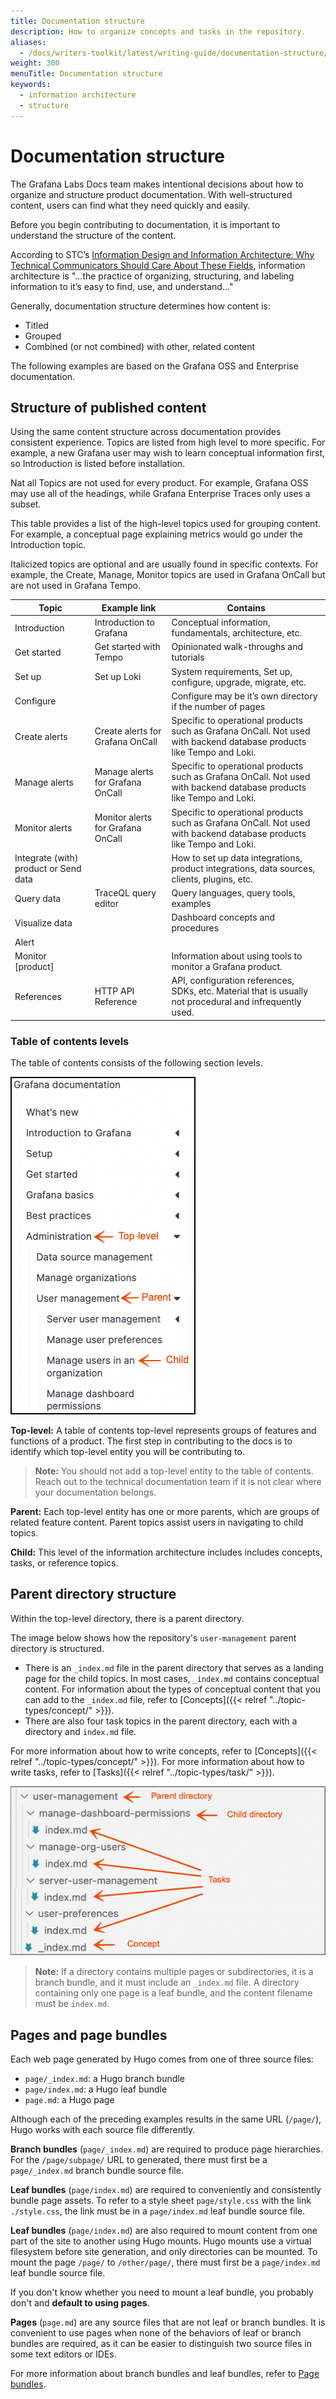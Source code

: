```yaml
---
title: Documentation structure
description: How to organize concepts and tasks in the repository.
aliases:
  - /docs/writers-toolkit/latest/writing-guide/documentation-structure/
weight: 300
menuTitle: Documentation structure
keywords:
  - information architecture
  - structure
---
```


# Documentation structure

The Grafana Labs Docs team makes intentional decisions about how to organize and structure product documentation. With well-structured content, users can find what they need quickly and easily.

Before you begin contributing to documentation, it is important to understand the structure of the content.

According to STC’s [Information Design and Information Architecture: Why Technical Communicators Should Care About These Fields](https://www.stc.org/intercom/2022/05/information-design-and-information-architecture-why-technical-communicators-should-care-about-these-fields/),
information architecture is "...the practice of organizing, structuring, and labeling information to it’s easy to find, use, and understand..."

Generally, documentation structure determines how content is:

- Titled
- Grouped
- Combined (or not combined) with other, related content

The following examples are based on the Grafana OSS and Enterprise documentation.

## Structure of published content

Using the same content structure across documentation provides consistent experience. Topics are listed from high level to more specific. For example, a new Grafana user may wish to learn conceptual information first, so Introduction is listed before installation.

Nat all Topics are not used for every product. For example, Grafana OSS may use all of the headings, while Grafana Enterprise Traces only uses a subset.

This table provides a list of the high-level topics used for grouping content. For example, a conceptual page explaining metrics would go under the Introduction topic.

Italicized topics are optional and are usually found in specific contexts. For example, the Create, Manage, Monitor topics are used in Grafana OnCall but are not used in Grafana Tempo.

| Topic | Example link | Contains |
| --- | --- | --- |
| Introduction | Introduction to Grafana | Conceptual information, fundamentals, architecture, etc. |
| Get started | Get started with Tempo | Opinionated walk-throughs and tutorials |
| Set up | Set up Loki | System requirements, Set up, configure, upgrade, migrate, etc. |
| Configure |  | Configure may be it’s own directory if the number of pages |
| Create alerts | Create alerts for Grafana OnCall | Specific to operational products such as Grafana OnCall. Not used with backend database products like Tempo and Loki. |
| Manage alerts | Manage alerts for Grafana OnCall | Specific to operational products such as Grafana OnCall. Not used with backend database products like Tempo and Loki. |
| Monitor alerts | Monitor alerts for Grafana OnCall | Specific to operational products such as Grafana OnCall. Not used with backend database products like Tempo and Loki. |
| Integrate (with) product or Send data |  | How to set up data integrations, product integrations, data sources, clients, plugins, etc. |
| Query data | TraceQL query editor | Query languages, query tools, examples |
| Visualize data |  | Dashboard concepts and procedures |
| Alert |  |  |
| Monitor [product] |  | Information about using tools to monitor a Grafana product. |
| References | HTTP API Reference | API, configuration references, SDKs, etc. Material that is usually not procedural and infrequently used. |



### Table of contents levels

The table of contents consists of the following section levels.

![Grafana table of contents](grafana-toc.png)

**Top-level:** A table of contents top-level represents groups of features and functions of a product. The first step in contributing to the docs is to identify which top-level entity you will be contributing to.

> **Note:** You should not add a top-level entity to the table of contents. Reach out to the technical documentation team if it is not clear where your documentation belongs.

**Parent:** Each top-level entity has one or more parents, which are groups of related feature content. Parent topics assist users in navigating to child topics.

**Child:** This level of the information architecture includes includes concepts, tasks, or reference topics.

## Parent directory structure

Within the top-level directory, there is a parent directory.

The image below shows how the repository's `user-management` parent directory is structured.

- There is an `_index.md` file in the parent directory that serves as a landing page for the child topics. In most cases, `_index.md` contains conceptual content. For information about the types of conceptual content that you can add to the `_index.md` file, refer to [Concepts]({{< relref "../topic-types/concept/" >}}).
- There are also four task topics in the parent directory, each with a directory and `index.md` file.

For more information about how to write concepts, refer to [Concepts]({{< relref "../topic-types/concept/" >}}).
For more information about how to write tasks, refer to [Tasks]({{< relref "../topic-types/task/" >}}).

![Parent directory structure](parent-directory.png)

> **Note:** If a directory contains multiple pages or subdirectories, it is a branch bundle, and it must include an `_index.md` file. A directory containing only one page is a leaf bundle, and the content filename must be `index.md`.

## Pages and page bundles

Each web page generated by Hugo comes from one of three source files:
- `page/_index.md`: a Hugo branch bundle
- `page/index.md`: a Hugo leaf bundle
- `page.md`: a Hugo page

Although each of the preceding examples results in the same URL (`/page/`), Hugo works with each source file differently.

**Branch bundles** (`page/_index.md`) are required to produce page hierarchies.
For the `/page/subpage/` URL to generated, there must first be a `page/_index.md` branch bundle source file.

**Leaf bundles** (`page/index.md`) are required to conveniently and consistently bundle page assets.
To refer to a style sheet `page/style.css` with the link `./style.css`, the link must be in a `page/index.md` leaf bundle source file.

**Leaf bundles** (`page/index.md`) are also required to mount content from one part of the site to another using Hugo mounts.
Hugo mounts use a virtual filesystem before site generation, and only directories can be mounted.
To mount the page `/page/` to `/other/page/`, there must first be a `page/index.md` leaf bundle source file.

If you don't know whether you need to mount a leaf bundle, you probably don't and **default to using pages**.

**Pages** (`page.md`) are any source files that are not leaf or branch bundles.
It is convenient to use pages when none of the behaviors of leaf or branch bundles are required, as it can be easier to distinguish two source files in some text editors or IDEs.

For more information about branch bundles and leaf bundles, refer to [Page bundles](https://gohugo.io/content-management/page-bundles/).
